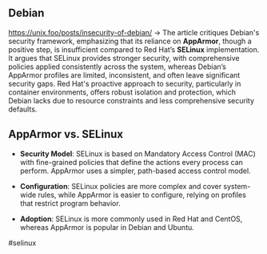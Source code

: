 ## Debian

https://unix.foo/posts/insecurity-of-debian/
→ The article critiques Debian's security framework, emphasizing that its reliance on **AppArmor**, though a positive step, is insufficient compared to Red Hat’s **SELinux** implementation. It argues that SELinux provides stronger security, with comprehensive policies applied consistently across the system, whereas Debian’s AppArmor profiles are limited, inconsistent, and often leave significant security gaps. Red Hat's proactive approach to security, particularly in container environments, offers robust isolation and protection, which Debian lacks due to resource constraints and less comprehensive security defaults.

## AppArmor vs. SELinux
 
- **Security Model**: SELinux is based on Mandatory Access Control (MAC) with fine-grained policies that define the actions every process can perform. AppArmor uses a simpler, path-based access control model.
  
- **Configuration**: SELinux policies are more complex and cover system-wide rules, while AppArmor is easier to configure, relying on profiles that restrict program behavior.

- **Adoption**: SELinux is more commonly used in Red Hat and CentOS, whereas AppArmor is popular in Debian and Ubuntu.

<!-- Keywords -->
#selinux
<!-- /Keywords -->
